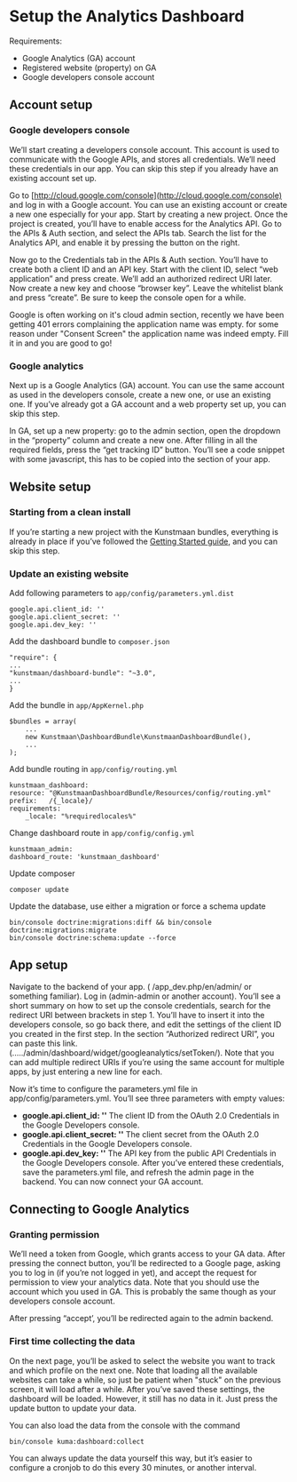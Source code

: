 # Setup the Analytics Dashboard
Requirements:

* Google Analytics (GA) account
* Registered website (property) on GA
* Google developers console account

## Account setup

### Google developers console

We’ll start creating a developers console account. This account is used to communicate with the Google APIs, and stores all credentials. We’ll need these credentials in our app. You can skip this step if you already have an existing account set up.

Go to [http://cloud.google.com/console](http://cloud.google.com/console) and log in with a Google account. You can use an existing account or create a new one especially for your app. Start by creating a new project. Once the project is created, you’ll have to enable access for the Analytics API. Go to the APIs & Auth section, and select the APIs tab. Search the list for the Analytics API, and enable it by pressing the button on the right.

Now go to the Credentials tab in the APIs & Auth section. You’ll have to create both a client ID and an API key. Start with the client ID, select “web application” and press create. We’ll add an authorized redirect URI later. Now create a new key and choose “browser key”. Leave the whitelist blank and press “create”. Be sure to keep the console open for a while.

Google is often working on it's cloud admin section, recently we have been getting 401 errors complaining the application name was empty. for some reason under "Consent Screen" the application name was indeed empty. Fill it in and you are good to go!

### Google analytics

Next up is a Google Analytics (GA) account. You can use the same account as used in the developers console, create a new one, or use an existing one. If you’ve already got a GA account and a web property set up, you can skip this step.

In GA, set up a new property: go to the admin section, open the dropdown in the “property” column and create a new one. After filling in all the required fields, press the “get tracking ID” button. You’ll see a code snippet with some javascript, this has to be copied into the section of your app.

## Website setup

### Starting from a clean install

If you’re starting a new project with the Kunstmaan bundles, everything is already in place if you’ve followed the [Getting Started guide](http://bundles.kunstmaan.be/getting-started), and you can skip this step.

### Update an existing website

Add following parameters to `app/config/parameters.yml.dist`

    google.api.client_id: ''
    google.api.client_secret: ''
    google.api.dev_key: ''

Add the dashboard bundle to `composer.json`

    "require": {
	...
	"kunstmaan/dashboard-bundle": "~3.0",
	...
    }

Add the bundle in `app/AppKernel.php`

	$bundles = array(
	    ...
	    new Kunstmaan\DashboardBundle\KunstmaanDashboardBundle(),
	    ...
	);

Add bundle routing in `app/config/routing.yml`

    kunstmaan_dashboard:
	resource: "@KunstmaanDashboardBundle/Resources/config/routing.yml"
	prefix:   /{_locale}/
	requirements:
	    _locale: "%requiredlocales%"

Change dashboard route in `app/config/config.yml`

    kunstmaan_admin:
	dashboard_route: 'kunstmaan_dashboard'

Update composer

    composer update

Update the database, use either a migration or force a schema update

    bin/console doctrine:migrations:diff && bin/console doctrine:migrations:migrate
    bin/console doctrine:schema:update --force

## App setup

Navigate to the backend of your app. ( /app_dev.php/en/admin/ or something familiar). Log in (admin-admin or another account). You’ll see a short summary on how to set up the console credentials, search for the redirect URI between brackets in step 1. You’ll have to insert it into the developers console, so go back there, and edit the settings of the client ID you created in the first step. In the section “Authorized redirect URI”, you can paste this link. (...../admin/dashboard/widget/googleanalytics/setToken/). Note that you can add multiple redirect URIs if you’re using the same account for multiple apps, by just entering a new line for each.

Now it’s time to configure the parameters.yml file in app/config/parameters.yml. You’ll see three parameters with empty values:

* **google.api.client_id: ''** The client ID from the OAuth 2.0 Credentials in the Google Developers console.
* **google.api.client_secret: ''** The client secret from the OAuth 2.0 Credentials in the Google Developers console.
* **google.api.dev_key: ''** The API key from the public API Credentials in the Google Developers console.
After you’ve entered these credentials, save the parameters.yml file, and refresh the admin page in the backend. You can now connect your GA account.

## Connecting to Google Analytics

### Granting permission

We’ll need a token from Google, which grants access to your GA data. After pressing the connect button, you’ll be redirected to a Google page, asking you to log in (if you’re not logged in yet), and accept the request for permission to view your analytics data. Note that you should use the account which you used in GA. This is probably the same though as your developers console account.

After pressing “accept’, you’ll be redirected again to the admin backend.

### First time collecting the data

On the next page, you’ll be asked to select the website you want to track and which profile on the next one. Note that loading all the available websites can take a while, so just be patient when "stuck" on the previous screen, it will load after a while. After you’ve saved these settings, the dashboard will be loaded. However, it still has no data in it. Just press the update button to update your data.

You can also load the data from the console with the command

    bin/console kuma:dashboard:collect

You can always update the data yourself this way, but it’s easier to configure a cronjob to do this every 30 minutes, or another interval.
